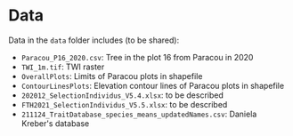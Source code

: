 # Data

Data in the `data` folder includes (to be shared):

* `Paracou_P16_2020.csv`: Tree in the plot 16 from Paracou in 2020
* `TWI_1m.tif`: TWI raster
* `OverallPlots`: Limits of Paracou plots in shapefile
* `ContourLinesPlots`: Elevation contour lines of Paracou plots in shapefile
* `202012_SelectionIndividus_V5.4.xlsx`: to be described
* `FTH2021_SelectionIndividus_V5.5.xlsx`: to be described
* `211124_TraitDatabase_species_means_updatedNames.csv`: Daniela Kreber's database